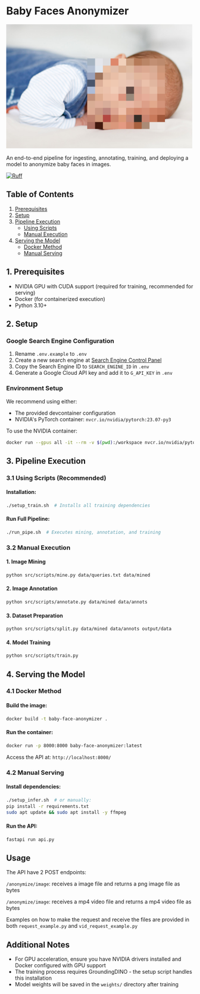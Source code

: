 # Baby Faces Anonymizer

<img src="https://github.com/matheusfvesco/baby-face-anonymizer/raw/main/assets/anonymized_image.png" alt="Anonymized Image Example" width="500"/>

An end-to-end pipeline for ingesting, annotating, training, and deploying a model to anonymize baby faces in images.

[![Ruff](https://img.shields.io/endpoint?url=https://raw.githubusercontent.com/astral-sh/ruff/main/assets/badge/v2.json)](https://github.com/astral-sh/ruff)

## Table of Contents
1. [Prerequisites](#1-prerequisites)
2. [Setup](#2-setup)
3. [Pipeline Execution](#3-pipeline-execution)
   - [Using Scripts](#31-using-scripts-recommended)
   - [Manual Execution](#32-manual-execution)
4. [Serving the Model](#4-serving-the-model)
   - [Docker Method](#41-docker-method)
   - [Manual Serving](#42-manual-serving)

## 1. Prerequisites

- NVIDIA GPU with CUDA support (required for training, recommended for serving)
- Docker (for containerized execution)
- Python 3.10+

## 2. Setup

### Google Search Engine Configuration
1. Rename `.env.example` to `.env`
2. Create a new search engine at [Search Engine Control Panel](https://programmablesearchengine.google.com/controlpanel/all)
3. Copy the Search Engine ID to `SEARCH_ENGINE_ID` in `.env`
4. Generate a Google Cloud API key and add it to `G_API_KEY` in `.env`

### Environment Setup
We recommend using either:
- The provided devcontainer configuration
- NVIDIA's PyTorch container: `nvcr.io/nvidia/pytorch:23.07-py3`

To use the NVIDIA container:
```bash
docker run --gpus all -it --rm -v $(pwd):/workspace nvcr.io/nvidia/pytorch:23.07-py3
```

## 3. Pipeline Execution

### 3.1 Using Scripts (Recommended)

#### Installation:
```bash
./setup_train.sh  # Installs all training dependencies
```

#### Run Full Pipeline:
```bash
./run_pipe.sh  # Executes mining, annotation, and training
```

### 3.2 Manual Execution

#### 1. Image Mining
```bash
python src/scripts/mine.py data/queries.txt data/mined
```

#### 2. Image Annotation
```bash
python src/scripts/annotate.py data/mined data/annots
```

#### 3. Dataset Preparation
```bash
python src/scripts/split.py data/mined data/annots output/data
```

#### 4. Model Training
```bash
python src/scripts/train.py
```

## 4. Serving the Model

### 4.1 Docker Method

#### Build the image:
```bash
docker build -t baby-face-anonymizer .
```

#### Run the container:
```bash
docker run -p 8000:8000 baby-face-anonymizer:latest
```
Access the API at: `http://localhost:8000/`

### 4.2 Manual Serving

#### Install dependencies:
```bash
./setup_infer.sh  # or manually:
pip install -r requirements.txt
sudo apt update && sudo apt install -y ffmpeg
```

#### Run the API:
```bash
fastapi run api.py
```

## Usage

The API have 2 POST endpoints:

`/anonymize/image`: receives a image file and returns a png image file as bytes

`/anonymize/image`: receives a mp4 video file and returns a mp4 video file as bytes

Examples on how to make the request and receive the files are provided in both `request_example.py` and `vid_request_example.py`

## Additional Notes

- For GPU acceleration, ensure you have NVIDIA drivers installed and Docker configured with GPU support
- The training process requires GroundingDINO - the setup script handles this installation
- Model weights will be saved in the `weights/` directory after training